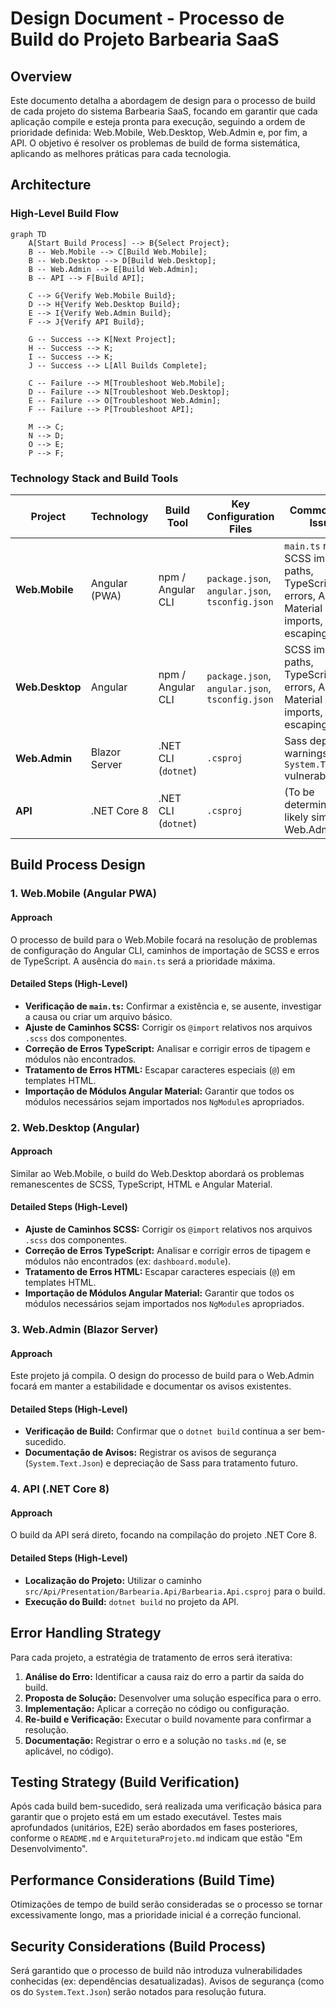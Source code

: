 # Design Document - Processo de Build do Projeto Barbearia SaaS

## Overview

Este documento detalha a abordagem de design para o processo de build de cada projeto do sistema Barbearia SaaS, focando em garantir que cada aplicação compile e esteja pronta para execução, seguindo a ordem de prioridade definida: Web.Mobile, Web.Desktop, Web.Admin e, por fim, a API. O objetivo é resolver os problemas de build de forma sistemática, aplicando as melhores práticas para cada tecnologia.

## Architecture

### High-Level Build Flow

```mermaid
graph TD
    A[Start Build Process] --> B{Select Project};
    B -- Web.Mobile --> C[Build Web.Mobile];
    B -- Web.Desktop --> D[Build Web.Desktop];
    B -- Web.Admin --> E[Build Web.Admin];
    B -- API --> F[Build API];

    C --> G{Verify Web.Mobile Build};
    D --> H{Verify Web.Desktop Build};
    E --> I{Verify Web.Admin Build};
    F --> J{Verify API Build};

    G -- Success --> K[Next Project];
    H -- Success --> K;
    I -- Success --> K;
    J -- Success --> L[All Builds Complete];

    C -- Failure --> M[Troubleshoot Web.Mobile];
    D -- Failure --> N[Troubleshoot Web.Desktop];
    E -- Failure --> O[Troubleshoot Web.Admin];
    F -- Failure --> P[Troubleshoot API];

    M --> C;
    N --> D;
    O --> E;
    P --> F;
```

### Technology Stack and Build Tools

| Project | Technology | Build Tool | Key Configuration Files | Common Build Issues |
|---|---|---|---|---|
| **Web.Mobile** | Angular (PWA) | npm / Angular CLI | `package.json`, `angular.json`, `tsconfig.json` | `main.ts` missing, SCSS import paths, TypeScript errors, Angular Material module imports, HTML escaping. |
| **Web.Desktop** | Angular | npm / Angular CLI | `package.json`, `angular.json`, `tsconfig.json` | SCSS import paths, TypeScript errors, Angular Material module imports, HTML escaping. |
| **Web.Admin** | Blazor Server | .NET CLI (`dotnet`) | `.csproj` | Sass deprecation warnings, `System.Text.Json` vulnerabilities. |
| **API** | .NET Core 8 | .NET CLI (`dotnet`) | `.csproj` | (To be determined, likely similar to Web.Admin) |

## Build Process Design

### 1. Web.Mobile (Angular PWA)

#### Approach
O processo de build para o Web.Mobile focará na resolução de problemas de configuração do Angular CLI, caminhos de importação de SCSS e erros de TypeScript. A ausência do `main.ts` será a prioridade máxima.

#### Detailed Steps (High-Level)
- **Verificação de `main.ts`:** Confirmar a existência e, se ausente, investigar a causa ou criar um arquivo básico.
- **Ajuste de Caminhos SCSS:** Corrigir os `@import` relativos nos arquivos `.scss` dos componentes.
- **Correção de Erros TypeScript:** Analisar e corrigir erros de tipagem e módulos não encontrados.
- **Tratamento de Erros HTML:** Escapar caracteres especiais (`@`) em templates HTML.
- **Importação de Módulos Angular Material:** Garantir que todos os módulos necessários sejam importados nos `NgModule`s apropriados.

### 2. Web.Desktop (Angular)

#### Approach
Similar ao Web.Mobile, o build do Web.Desktop abordará os problemas remanescentes de SCSS, TypeScript, HTML e Angular Material.

#### Detailed Steps (High-Level)
- **Ajuste de Caminhos SCSS:** Corrigir os `@import` relativos nos arquivos `.scss` dos componentes.
- **Correção de Erros TypeScript:** Analisar e corrigir erros de tipagem e módulos não encontrados (ex: `dashboard.module`).
- **Tratamento de Erros HTML:** Escapar caracteres especiais (`@`) em templates HTML.
- **Importação de Módulos Angular Material:** Garantir que todos os módulos necessários sejam importados nos `NgModule`s apropriados.

### 3. Web.Admin (Blazor Server)

#### Approach
Este projeto já compila. O design do processo de build para o Web.Admin focará em manter a estabilidade e documentar os avisos existentes.

#### Detailed Steps (High-Level)
- **Verificação de Build:** Confirmar que o `dotnet build` continua a ser bem-sucedido.
- **Documentação de Avisos:** Registrar os avisos de segurança (`System.Text.Json`) e depreciação de Sass para tratamento futuro.

### 4. API (.NET Core 8)

#### Approach
O build da API será direto, focando na compilação do projeto .NET Core 8.

#### Detailed Steps (High-Level)
- **Localização do Projeto:** Utilizar o caminho `src/Api/Presentation/Barbearia.Api/Barbearia.Api.csproj` para o build.
- **Execução do Build:** `dotnet build` no projeto da API.

## Error Handling Strategy

Para cada projeto, a estratégia de tratamento de erros será iterativa:
1.  **Análise do Erro:** Identificar a causa raiz do erro a partir da saída do build.
2.  **Proposta de Solução:** Desenvolver uma solução específica para o erro.
3.  **Implementação:** Aplicar a correção no código ou configuração.
4.  **Re-build e Verificação:** Executar o build novamente para confirmar a resolução.
5.  **Documentação:** Registrar o erro e a solução no `tasks.md` (e, se aplicável, no código).

## Testing Strategy (Build Verification)

Após cada build bem-sucedido, será realizada uma verificação básica para garantir que o projeto está em um estado executável. Testes mais aprofundados (unitários, E2E) serão abordados em fases posteriores, conforme o `README.md` e `ArquiteturaProjeto.md` indicam que estão "Em Desenvolvimento".

## Performance Considerations (Build Time)

Otimizações de tempo de build serão consideradas se o processo se tornar excessivamente longo, mas a prioridade inicial é a correção funcional.

## Security Considerations (Build Process)

Será garantido que o processo de build não introduza vulnerabilidades conhecidas (ex: dependências desatualizadas). Avisos de segurança (como os do `System.Text.Json`) serão notados para resolução futura.
